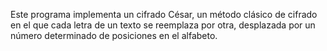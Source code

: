 Este programa implementa un cifrado César, un método clásico de cifrado en el que cada letra de un texto se reemplaza por otra, desplazada por un número determinado de posiciones en el alfabeto.
